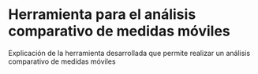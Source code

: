 # Herramienta para el análisis comparativo de medidas móviles
Explicación de la herramienta desarrollada que permite realizar un análisis comparativo de medidas móviles
